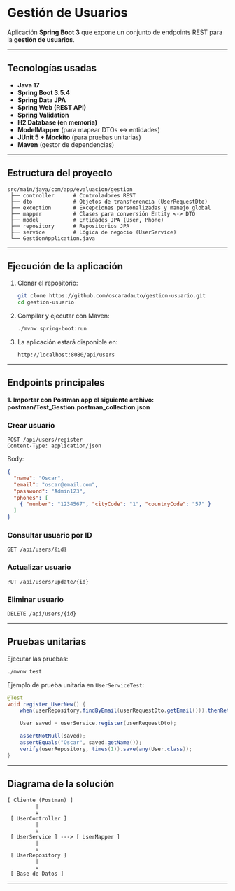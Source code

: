 # Gestión de Usuarios

Aplicación **Spring Boot 3** que expone un conjunto de endpoints REST para la **gestión de usuarios**.  

---

## Tecnologías usadas
- **Java 17**
- **Spring Boot 3.5.4**
- **Spring Data JPA**
- **Spring Web (REST API)**
- **Spring Validation**
- **H2 Database (en memoria)**
- **ModelMapper** (para mapear DTOs ↔ entidades)
- **JUnit 5 + Mockito** (para pruebas unitarias)
- **Maven** (gestor de dependencias)

---

## Estructura del proyecto
```
src/main/java/com/app/evaluacion/gestion
 ├── controller      # Controladores REST
 ├── dto             # Objetos de transferencia (UserRequestDto)
 ├── exception       # Excepciones personalizadas y manejo global
 ├── mapper          # Clases para conversión Entity <-> DTO
 ├── model           # Entidades JPA (User, Phone)
 ├── repository      # Repositorios JPA
 ├── service         # Lógica de negocio (UserService)
 └── GestionApplication.java
```

---

## Ejecución de la aplicación

1. Clonar el repositorio:
   ```bash
   git clone https://github.com/oscaradauto/gestion-usuario.git
   cd gestion-usuario
   ```

2. Compilar y ejecutar con Maven:
   ```bash
   ./mvnw spring-boot:run
   ```

3. La aplicación estará disponible en:
   ```
   http://localhost:8080/api/users
   ```

---

##  Endpoints principales

**1. Importar con Postman app el siguiente archivo:  postman/Test_Gestion.postman_collection.json**

### Crear usuario
```http
POST /api/users/register
Content-Type: application/json
```
Body:
```json
{
  "name": "Oscar",
  "email": "oscar@email.com",
  "password": "Admin123",
  "phones": [
    { "number": "1234567", "cityCode": "1", "countryCode": "57" }
  ]
}
```

### Consultar usuario por ID
```http
GET /api/users/{id}
```

### Actualizar usuario
```http
PUT /api/users/update/{id}
```

### Eliminar usuario
```http
DELETE /api/users/{id}
```

---

## Pruebas unitarias

Ejecutar las pruebas:
```bash
./mvnw test
```

Ejemplo de prueba unitaria en `UserServiceTest`:
```java
@Test
void register_UserNew() {
    when(userRepository.findByEmail(userRequestDto.getEmail())).thenReturn(Optional.empty());

    User saved = userService.register(userRequestDto);

    assertNotNull(saved);
    assertEquals("Oscar", saved.getName());
    verify(userRepository, times(1)).save(any(User.class));
}
```

---

## Diagrama de la solución

```
[ Cliente (Postman) ]
         |
         v
 [ UserController ]
         |
         v
 [ UserService ] ---> [ UserMapper ]
         |
         v
 [ UserRepository ]
         |
         v
 [ Base de Datos ]

```

---
